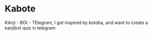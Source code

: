 # Kabote
KAnji - BOt - TElegram, I got inspired by kotoba, and want to create a kanjibot quiz in telegram
